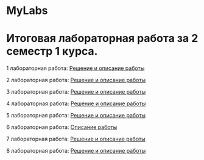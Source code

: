 # MyLabs
# Итоговая лабораторная работа за 2 семестр 1 курса.
1 лабораторная работа:
[Решение и описание работы](https://github.com/KirushaK666/MyLabs/blob/main/1lab.md)

2 лабораторная работа:
[Решение и описание работы](https://github.com/KirushaK666/MyLabs/blob/main/2lab/2lab.md)

3 лабораторная работа:
[Решение и описание работы](https://github.com/KirushaK666/MyLabs/tree/main/3lab)

4 лабораторная работа:
[Решение и описание работы](https://github.com/KirushaK666/MyLabs/tree/main/4lab)

5 лабораторная работа:
[Решение и описание работы](https://github.com/KirushaK666/MyLabs/tree/main/5lab)

6 лабораторная работа:
[Описание работы](https://github.com/KirushaK666/MyLabs/blob/main/6lab/6lab.md)

7 лабораторная работа:
[Решение и описание работы](https://github.com/KirushaK666/MyLabs/tree/main/7lab)

8 лабораторная работа:
[Решение и описание работы]()
